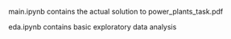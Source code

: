 main.ipynb contains the actual solution to power_plants_task.pdf

eda.ipynb contains basic exploratory data analysis
